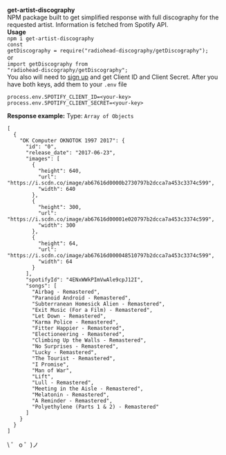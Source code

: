 <b>get-artist-discography</b>
</br>
NPM package built to get simplified response with full discography for the requested artist. Information is fetched from Spotify API.
</br>
<b>Usage</b>
</br>
<code>npm i get-artist-discography</code>
</br>
<code>const getDiscography = require("radiohead-discography/getDiscography");</code>
</br>
or
</br>
<code>import getDiscography from "radiohead-discography/getDiscography";</code>
</br>
You also will need to <a href="https://developer.spotify.com/dashboard/">sign up</a> and get Client ID and Client Secret.
After you have both keys, add them to your <code>.env</code> file

```
process.env.SPOTIFY_CLIENT_ID=<your-key>
process.env.SPOTIFY_CLIENT_SECRET=<your-key>
```

<b>Response example:</b>
Type: <code>Array of Objects</code>

```
[
  {
    "OK Computer OKNOTOK 1997 2017": {
      "id": "0",
      "release_date": "2017-06-23",
      "images": [
        {
          "height": 640,
          "url": "https://i.scdn.co/image/ab67616d0000b2730797b2dcca7a453c3374c599",
          "width": 640
        },
        {
          "height": 300,
          "url": "https://i.scdn.co/image/ab67616d00001e020797b2dcca7a453c3374c599",
          "width": 300
        },
        {
          "height": 64,
          "url": "https://i.scdn.co/image/ab67616d000048510797b2dcca7a453c3374c599",
          "width": 64
        }
      ],
      "spotifyId": "4ENxWWkPImVwAle9cpJ12I",
      "songs": [
        "Airbag - Remastered",
        "Paranoid Android - Remastered",
        "Subterranean Homesick Alien - Remastered",
        "Exit Music (For a Film) - Remastered",
        "Let Down - Remastered",
        "Karma Police - Remastered",
        "Fitter Happier - Remastered",
        "Electioneering - Remastered",
        "Climbing Up the Walls - Remastered",
        "No Surprises - Remastered",
        "Lucky - Remastered",
        "The Tourist - Remastered",
        "I Promise",
        "Man of War",
        "Lift",
        "Lull - Remastered",
        "Meeting in the Aisle - Remastered",
        "Melatonin - Remastered",
        "A Reminder - Remastered",
        "Polyethylene (Parts 1 & 2) - Remastered"
      ]
    }
  }
]
```

\ ゜ o ゜)ノ
